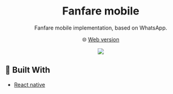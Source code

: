 <h1 align=center>Fanfare mobile</h1>
<p align=center>
  Fanfare mobile implementation, based on WhatsApp.
</p>
<p align=center>
  🌐 <a href="https://github.com/MatijaNovosel/chat-app-web"> Web version </a>
</p>

<p align="center">
  <img src="https://user-images.githubusercontent.com/36193643/148654895-eeae969f-7acb-4baf-a3fe-2b80ad6ce7c3.gif" />
</p>

## 🔨 Built With

- [React native](https://reactnative.dev/)
